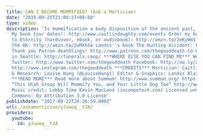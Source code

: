```yaml
---
title: CAN I BECOME MUMMIFIED? (Ask a Mortician)
date: "2019-09-25T21:00:27+08:00"
type: video
description: 'Is mummification a body disposition of the ancient past, or THE FUTURE?
  My book tour dates!: http://www.caitlindoughty.com/events Order my book From Here
  to Eternity (hardcover, ebook, or audiobook): http://amzn.to/2eKyWm5 Pre-Order in
  the UK: http://amzn.to/2wMkhSa Landis''s book The Hunting Accident: https://www.amazon.com/Hunting-Accident-Story-Crime-Poetry/dp/1626726760
  Thank you Patron deathlings! http://www.patreon.com/thegooddeath Co-Op Funeral Home
  in Seattle: http://funerals.coop/ ***WHERE ELSE YOU CAN FIND ME*** Website: http://www.orderofthegooddeath.com
  Twitter: http://www.twitter.com/thegooddeath Facebook: http://ow.ly/Zz8PW Instagram:
  http://www.instagram.com/thegooddeath ***CREDITS*** Mortician: Caitlin Doughty Writing
  & Research: Louise Hung (@LouiseHung1) Editor & Graphics: Landis Blair (@landisblair)
  ***READ MORE*** Read more about Summum! http://www.summum.org/ https://www.summum.us/
  “This Utah Group Will Mummify You, and Your Little Dog Too” http://www.slate.com/blogs/atlas_obscura/2014/03/28/salt_lake_city_based_group_summum_will_mummify_you_and_your_pet.html
  Music credit: Lobby Time Kevin MacLeod (incompetech.com) Licensed under Creative
  Commons: By Attribution 3.0 License'
publishdate: "2017-09-22T20:26:59.000Z"
url: /askamortician/yJuwoq__tJA/
providers:
  youtube:
    id: yJuwoq__tJA
---
```

